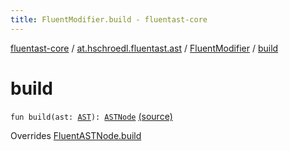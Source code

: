 ```yaml
---
title: FluentModifier.build - fluentast-core
---
```


[fluentast-core](../../index.html) / [at.hschroedl.fluentast.ast](../index.html) / [FluentModifier](index.html) / [build](.)

# build

`fun build(ast: `[`AST`](https://help.eclipse.org/neon/topic/org.eclipse.jdt.doc.isv/reference/api/org/eclipse/jdt/core/dom/AST.html)`): `[`ASTNode`](https://help.eclipse.org/neon/topic/org.eclipse.jdt.doc.isv/reference/api/org/eclipse/jdt/core/dom/ASTNode.html) [(source)](https://github.com/hschroedl/FluentAST/tree/master/core/src/main/kotlin//at.hschroedl.fluentast/ast/ASTNode.kt#L140)

Overrides [FluentASTNode.build](../-fluent-a-s-t-node/build.html)

